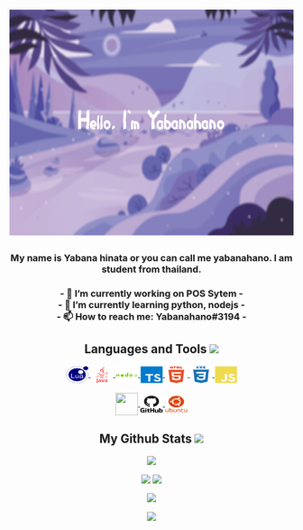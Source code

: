 <!---
- 👋 Hi, I’m @Yabanahano
- 👀 I’m interested in ...
- 🌱 I’m currently learning ...
- 💞️ I’m looking to collaborate on ...
- 📫 How to reach me ...
  Hello 👋 <br>
--->

<h1 align="center">
  <img src="https://github.com/Yabanahano/Yabanahano/blob/main/Images/welcome.png" width="800" height="400"/>
</h1>
<h3 align="center">
  My name is Yabana hinata or you can call me yabanahano. I am student from thailand.
</h2>

<h3 align="center">
- 🔭 I’m currently working on POS Sytem - <br>
- 🌱 I’m currently learning python, nodejs - <br>
- 📫 How to reach me: Yabanahano#3194 - <br>
</h3>
 
<h2 align="center">
  Languages and Tools
  <img src="https://github.com/ritik307/ritik307/blob/main/images/laptop.gif" width="50">
</h2>

<p align="center">
  <a href="https://www.lua.org" target="blank">
    <img align="center" src="https://github.com/devicons/devicon/blob/master/icons/lua/lua-plain-wordmark.svg" alt="" height="30" width="40" />
  </a>
  <a href="https://en.wikipedia.org/wiki/Java_(programming_language)" target="blank">
    <img align="center" src="https://github.com/devicons/devicon/blob/master/icons/java/java-plain-wordmark.svg" alt="" height="30" width="40" />
  </a>
  <a href="https://nodejs.org/en/" target="blank">
    <img align="center" src="https://github.com/devicons/devicon/blob/master/icons/nodejs/nodejs-plain-wordmark.svg" alt="" height="30" width="40" />
  </a>
  <a href="https://www.typescriptlang.org/" target="blank">
    <img align="center" src="https://github.com/devicons/devicon/blob/master/icons/typescript/typescript-plain.svg" alt="" height="30" width="40" />
  </a>
  <a href="https://en.wikipedia.org/wiki/HTML" target="blank">
    <img align="center" src="https://github.com/devicons/devicon/blob/master/icons/html5/html5-plain-wordmark.svg" alt="" height="30" width="40" />
  </a>
  <a href="https://en.wikipedia.org/wiki/CSS" target="blank">
    <img align="center" src="https://github.com/devicons/devicon/blob/master/icons/css3/css3-plain-wordmark.svg" alt="" height="30" width="40" />
  </a>
  <a href="https://en.wikipedia.org/wiki/JavaScript" target="blank">
    <img align="center" src="https://github.com/devicons/devicon/blob/master/icons/javascript/javascript-plain.svg" alt="" height="30" width="40" />
  </a>
  <br><br>
  <a href="http://vscodium.github.io/" target="blank">
    <img align="center" src="https://github.com/VSCodium/vscodium.github.io/blob/master/img/code.png" alt="" height="40" width="40" />
  </a>
  <a href="https://github.com" target="blank">
    <img align="center" src="https://github.com/devicons/devicon/blob/master/icons/github/github-original-wordmark.svg" alt="" height="30" width="40" />
  </a>
  <a href="https://ubuntu.com/" target="blank">
    <img align="center" src="https://github.com/devicons/devicon/blob/master/icons/ubuntu/ubuntu-plain-wordmark.svg" alt="" height="30" width="40" />
  </a>
</p>

<h2 align="center">
  My Github Stats
  <img src="https://media.giphy.com/media/VgCDAzcKvsR6OM0uWg/giphy.gif" width="50">
</h2>

<p align = "center">
 <img src="https://github-profile-trophy.vercel.app/?username=Yabanahano&theme=dracula">
</p> 

<p align = "center">
 <img src="https://github-readme-stats.vercel.app/api/top-langs/?username=Yabanahano&layout=compact&theme=dracula">
 <img src="https://github-readme-stats.vercel.app/api?username=Yabanahano&show_icons=true&theme=dracula&line_height=27">
</p> 

<p align = "center">
 <img src="https://github-readme-streak-stats.herokuapp.com/?user=ritik307&show_icons=true&locale=en&layout=compact&theme=dracula&line_height=0">
</p> 

<p align = "center">
 <img src="https://activity-graph.herokuapp.com/graph?username=Yabanahano&theme=dracula">
</p> 
